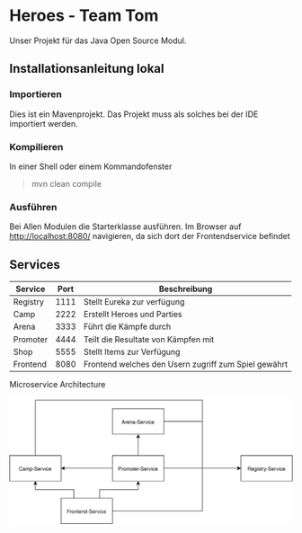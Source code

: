 # Heroes - Team Tom
Unser Projekt für das Java Open Source Modul.

## Installationsanleitung lokal

### Importieren

Dies ist ein Mavenprojekt. Das Projekt muss als solches bei der IDE importiert werden.

### Kompilieren

In einer Shell oder einem Kommandofenster

>
> mvn clean compile
>

### Ausführen

Bei Allen Modulen die Starterklasse ausführen.
Im Browser auf <http://localhost:8080/> navigieren, da sich dort der Frontendservice befindet

## Services

| Service | Port | Beschreibung |
| --- | --- | --- |
| Registry | 1111 | Stellt Eureka zur verfügung|
| Camp | 2222 | Erstellt Heroes und Parties |
| Arena | 3333 | Führt die Kämpfe durch |
| Promoter | 4444 | Teilt die Resultate von Kämpfen mit |
| Shop | 5555 | Stellt Items zur Verfügung |
| Frontend | 8080 | Frontend welches den Usern zugriff zum Spiel gewährt |

Microservice Architecture

<img src="./resources/Microservice Architecture.svg">
